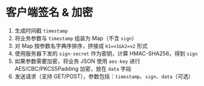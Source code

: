 # 客户端签名 & 加密

1. 生成时间戳 `timestamp`
2. 将业务参数与 `timestamp` 组装为 Map（不含 `sign`）
3. 对 Map 按参数名字典序排序，拼接成 `k1=v1&k2=v2` 形式
4. 使用服务器下发的 `sign-secret` 作为密钥，计算 HMAC-SHA256，得到 `sign`
5. 如果参数需要加密，将业务 JSON 使用 `aes-key` 进行 AES/CBC/PKCS5Padding 加密，放在 `data` 字段
6. 发送请求（支持 GET/POST），参数包括：`timestamp`、`sign`、`data`（可选）